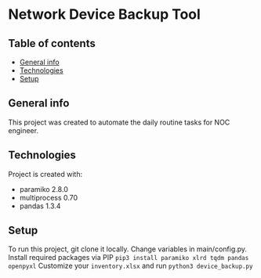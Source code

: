 # Network Device Backup Tool
## Table of contents
* [General info](#general-info)
* [Technologies](#technologies)
* [Setup](#setup)

## General info
This project was created to automate the daily routine tasks for NOC engineer.
    
## Technologies
Project is created with:
* paramiko 2.8.0
* multiprocess 0.70
* pandas 1.3.4
    
## Setup
To run this project, git clone it locally.
Change variables in main/config.py.
Install required packages via PIP ```pip3 install paramiko xlrd tqdm pandas openpyxl```
Customize your ```inventory.xlsx``` and run ```python3 device_backup.py```